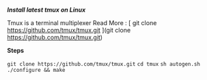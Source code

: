 **_Install latest tmux on Linux_**

Tmux is a terminal multiplexer
Read More : [ git clone https://github.com/tmux/tmux.git ](git clone https://github.com/tmux/tmux.git)

**Steps**

```git clone https://github.com/tmux/tmux.git```
```cd tmux```
```sh autogen.sh```
```./configure && make```
